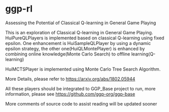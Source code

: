 # ggp-rl
Assessing the Potential of Classical Q-learning in General Game Playing

This is an exploration of Classical Q-learning in General Game Playing. HuiPureQLPlayers is implemented based on classical Q-learning using fixed epsilon. One enhancement is HuiSampleQLPlayer by using a dynamic epsilon strategy, the other one(HuiQLMontePlayer) is enhanced by combining online knowledge(Monte Carlo Search) to offline learning(Q-learning)

HuiMCTSPlayer is implemented using Monte Carlo Tree Search Algorithm.

More Details, please refer to https://arxiv.org/abs/1802.05944

All these players should be integrated to GGP_Base project to run, more information, please see https://github.com/ggp-org/ggp-base

More comments of source code to assist reading will be updated sooner
